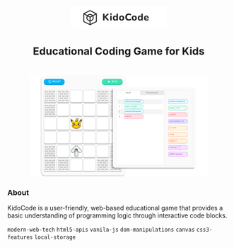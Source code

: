 # <p align="center"><img src="./images/kidocode-logo.svg" height="52"/></p><p align="center"><sup>Educational Coding Game for Kids</sup><p>
<p align="center"><img src="./images/kidocode-thumbnail.png" width="80%"/></p>
<h3>About</h3>
<p>KidoCode is a user-friendly, web-based educational game that provides a basic understanding of programming logic through interactive code blocks.</p>
<code>modern-web-tech</code>
<code>html5-apis</code>
<code>vanila-js</code>
<code>dom-manipulations</code>
<code>canvas</code>
<code>css3-features</code>
<code>local-storage</code>
